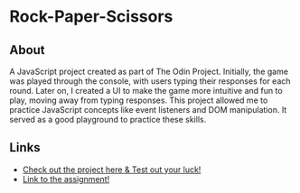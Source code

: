 # Rock-Paper-Scissors

## About
A JavaScript project created as part of The Odin Project.
Initially, the game was played through the console, with users typing their responses for each round. 
Later on, I created a UI to make the game more intuitive and fun to play, moving away from typing responses. 
This project allowed me to practice JavaScript concepts like event listeners and DOM manipulation. It served as a good playground to practice these skills.

## Links
- [Check out the project here & Test out your luck!](https://frost3dwave.github.io/Rock-Paper-Scissors/)
- [Link to the assignment!](https://www.theodinproject.com/lessons/foundations-rock-paper-scissors)